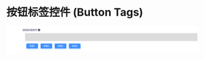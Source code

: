 # 按钮标签控件 (Button Tags)

![Matrix.OS](../../../../../media/os/tools/modelview/showbuttontag.gif "按钮标签控件")